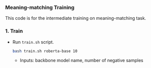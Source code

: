 ### Meaning-matching Training 

This code is for the intermediate training on meaning-matching task. 

### 1. Train
- Run `train.sh` script.
    ```bash
    bash train.sh roberta-base 10
    ```
    - Inputs: backbone model name, number of negative samples